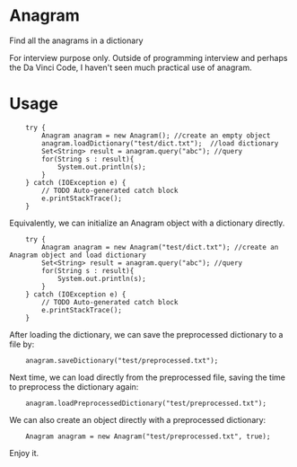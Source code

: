 # Anagram
Find all the anagrams in a dictionary

For interview purpose only. 
Outside of programming interview and perhaps the Da Vinci Code, I haven't seen much practical use of anagram.

# Usage
		try {
			Anagram anagram = new Anagram(); //create an empty object
			anagram.loadDictionary("test/dict.txt");  //load dictionary
			Set<String> result = anagram.query("abc"); //query 
			for(String s : result){
				System.out.println(s);
			}
		} catch (IOException e) {
			// TODO Auto-generated catch block
			e.printStackTrace();
		}

Equivalently, we can initialize an Anagram object with a dictionary directly.

		try {
			Anagram anagram = new Anagram("test/dict.txt"); //create an Anagram object and load dictionary
			Set<String> result = anagram.query("abc"); //query 
			for(String s : result){
				System.out.println(s);
			}
		} catch (IOException e) {
			// TODO Auto-generated catch block
			e.printStackTrace();
		}

After loading the dictionary, we can save the preprocessed dictionary to a file by:

		anagram.saveDictionary("test/preprocessed.txt");

Next time, we can load directly from the preprocessed file, saving the time to preprocess the dictionary again:

		anagram.loadPreprocessedDictionary("test/preprocessed.txt");

We can also create an object directly with a preprocessed dictionary:

		Anagram anagram = new Anagram("test/preprocessed.txt", true);


Enjoy it.
